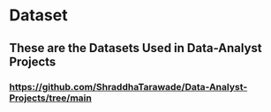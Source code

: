 # Dataset
## These are the Datasets Used in Data-Analyst Projects
### https://github.com/ShraddhaTarawade/Data-Analyst-Projects/tree/main
